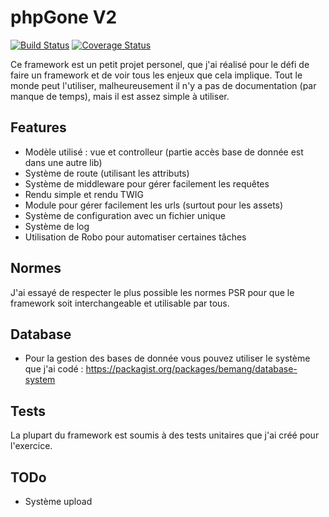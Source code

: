 # phpGone V2

[![Build Status](https://travis-ci.org/beMang/phpgone.svg?branch=master)](https://travis-ci.org/beMang/phpgone)  [![Coverage Status](https://coveralls.io/repos/github/beMang/phpgone/badge.svg?branch=master)](https://coveralls.io/github/beMang/phpgone?branch=master)

Ce framework est un petit projet personel, que j'ai réalisé pour le défi de faire un framework et de voir tous les enjeux que cela implique.
Tout le monde peut l'utiliser, malheureusement il n'y a pas de documentation (par manque de temps), mais il est assez simple à utiliser.

## Features
* Modèle utilisé : vue et controlleur (partie accès base de donnée est dans une autre lib)
* Système de route (utilisant les attributs)
* Système de middleware pour gérer facilement les requêtes
* Rendu simple et rendu TWIG
* Module pour gérer facilement les urls (surtout pour les assets)
* Système de configuration avec un fichier unique
* Système de log
* Utilisation de Robo pour automatiser certaines tâches

## Normes
J'ai essayé de respecter le plus possible les normes PSR pour que le framework soit interchangeable et utilisable par tous.

## Database
* Pour la gestion des bases de donnée vous pouvez utiliser le système que j'ai codé : https://packagist.org/packages/bemang/database-system

## Tests
La plupart du framework est soumis à des tests unitaires que j'ai créé pour l'exercice.

## TODo
* Système upload
